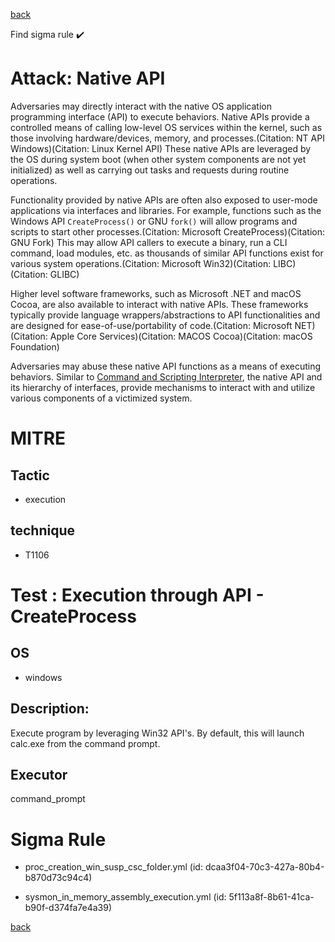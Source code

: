 
[back](../index.md)

Find sigma rule :heavy_check_mark: 

# Attack: Native API 

Adversaries may directly interact with the native OS application programming interface (API) to execute behaviors. Native APIs provide a controlled means of calling low-level OS services within the kernel, such as those involving hardware/devices, memory, and processes.(Citation: NT API Windows)(Citation: Linux Kernel API) These native APIs are leveraged by the OS during system boot (when other system components are not yet initialized) as well as carrying out tasks and requests during routine operations.

Functionality provided by native APIs are often also exposed to user-mode applications via interfaces and libraries. For example, functions such as the Windows API <code>CreateProcess()</code> or GNU <code>fork()</code> will allow programs and scripts to start other processes.(Citation: Microsoft CreateProcess)(Citation: GNU Fork) This may allow API callers to execute a binary, run a CLI command, load modules, etc. as thousands of similar API functions exist for various system operations.(Citation: Microsoft Win32)(Citation: LIBC)(Citation: GLIBC)

Higher level software frameworks, such as Microsoft .NET and macOS Cocoa, are also available to interact with native APIs. These frameworks typically provide language wrappers/abstractions to API functionalities and are designed for ease-of-use/portability of code.(Citation: Microsoft NET)(Citation: Apple Core Services)(Citation: MACOS Cocoa)(Citation: macOS Foundation)

Adversaries may abuse these native API functions as a means of executing behaviors. Similar to [Command and Scripting Interpreter](https://attack.mitre.org/techniques/T1059), the native API and its hierarchy of interfaces, provide mechanisms to interact with and utilize various components of a victimized system.

# MITRE
## Tactic
  - execution


## technique
  - T1106


# Test : Execution through API - CreateProcess
## OS
  - windows


## Description:
Execute program by leveraging Win32 API's. By default, this will launch calc.exe from the command prompt.

## Executor
command_prompt

# Sigma Rule
 - proc_creation_win_susp_csc_folder.yml (id: dcaa3f04-70c3-427a-80b4-b870d73c94c4)

 - sysmon_in_memory_assembly_execution.yml (id: 5f113a8f-8b61-41ca-b90f-d374fa7e4a39)



[back](../index.md)
